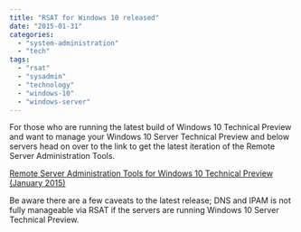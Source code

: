 ```yaml
---
title: "RSAT for Windows 10 released"
date: "2015-01-31"
categories: 
  - "system-administration"
  - "tech"
tags: 
  - "rsat"
  - "sysadmin"
  - "technology"
  - "windows-10"
  - "windows-server"
---
```


For those who are running the latest build of Windows 10 Technical Preview and want to manage your Windows 10 Server Technical Preview and below servers head on over to the link to get the latest iteration of the Remote Server Administration Tools.

[Remote Server Administration Tools for Windows 10 Technical Preview (January 2015)](http://www.microsoft.com/en-us/download/details.aspx?id=45520 "Download Remote Server Administration Tools for Windows 10 Technical Preview (January 2015) from Official Microsoft Download Center")

Be aware there are a few caveats to the latest release; DNS and IPAM is not fully manageable via RSAT if the servers are running Windows 10 Server Technical Preview.
